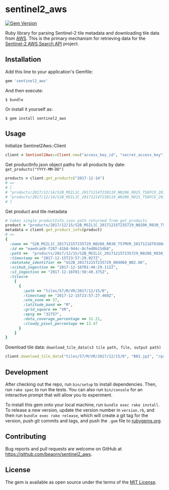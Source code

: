 # sentinel2_aws

[![Gem Version](http://img.shields.io/gem/v/sentinel2_aws.svg)][gem]

[gem]: https://rubygems.org/gems/sentinel2_aws

Ruby library for parsing Sentinel-2 tile metadata and downloading tile data from [AWS](https://aws.amazon.com/public-datasets/sentinel-2/).
This is the primary mechanism for retrieving data for the [Sentinel-2 AWS Search API](https://github.com/CropQuest/sentinel2-search-api) project.

## Installation

Add this line to your application's Gemfile:

```ruby
gem 'sentinel2_aws'
```

And then execute:

    $ bundle

Or install it yourself as:

    $ gem install sentinel2_aws

## Usage

Initialize Sentinel2Aws::Client
```ruby
client = Sentinel2Aws::Client.new("access_key_id", "secret_access_key")
```

Get productInfo.json object paths for all products by date: `get_products("YYYY-MM-DD")`
```ruby
products = client.get_products("2017-12-14")
# =>
# [
# "products/2017/12/14/S2B_MSIL1C_20171214T230119_N0206_R015_T58FCD_20171214T234716/productInfo.json",
# "products/2017/12/14/S2B_MSIL1C_20171214T230119_N0206_R015_T58FCE_20171214T234716/productInfo.json",
# ]
```

Get product and tile metadata
```ruby
# takes single productInfo.json path returned from get_products
product = "products/2017/12/15/S2B_MSIL1C_20171215T235729_N0206_R030_T57MVR_20171216T010047/productInfo.json"
metadata = client.get_product_info(product)
# =>
{
  :name => "S2B_MSIL1C_20171215T235729_N0206_R030_T57MVR_20171216T010047",
  :id => "eaedcad9-f287-41b8-944c-0cfed0b15db8",
  :path =>  "products/2017/12/15/S2B_MSIL1C_20171215T235729_N0206_R030_T57MVR_20171216T010047",
  :timestamp => "2017-12-15T23:57:29.027Z",
  :datatake_identifier => "GS2B_20171215T235729_004060_N02.06",
  :scihub_ingestion => "2017-12-16T01:46:29.112Z",
  :s3_ingestion => "2017-12-16T01:50:49.375Z",
  :tiles=>
    [
      {
        :path => "tiles/57/M/VR/2017/12/15/0",
        :timestamp => "2017-12-15T23:57:27.460Z",
        :utm_zone => 57,
        :latitude_band => "M",
        :grid_square => "VR",
        :epsg => "32757",
        :data_coverage_percentage => 31.21,
        :cloudy_pixel_percentage => 13.47
      }
    ]
}
```

Download tile data: `download_tile_data(s3 tile path, file, output path)`
```ruby
client.download_tile_data("tiles/57/M/VR/2017/12/15/0", "B01.jp2", "/path/that/exists")
```

## Development

After checking out the repo, run `bin/setup` to install dependencies. Then, run `rake spec` to run the tests. You can also run `bin/console` for an interactive prompt that will allow you to experiment.

To install this gem onto your local machine, run `bundle exec rake install`. To release a new version, update the version number in `version.rb`, and then run `bundle exec rake release`, which will create a git tag for the version, push git commits and tags, and push the `.gem` file to [rubygems.org](https://rubygems.org).

## Contributing

Bug reports and pull requests are welcome on GitHub at https://github.com/beaorn/sentinel2_aws.

## License

The gem is available as open source under the terms of the [MIT License](https://opensource.org/licenses/MIT).
